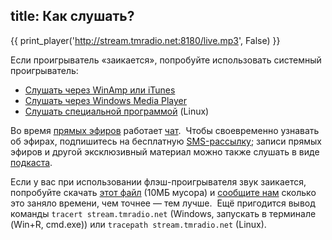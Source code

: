 title: Как слушать?
---

{{ print_player('http://stream.tmradio.net:8180/live.mp3', False) }}

Если проигрыватель «заикается», попробуйте использовать системный проигрыватель:

- [Слушать через WinAmp или iTunes](/playlist.pls)
- [Слушать через Windows Media Player](/playlist.m3u)
- [Слушать специальной программой][cl] (Linux)

Во время [прямых эфиров][li] работает [чат][ch].  Чтобы своевременно узнавать об
эфирах, подпишитесь на бесплатную [SMS-рассылку][sm]; записи прямых эфиров и
другой эксклюзивный материал можно также слушать в виде [подкаста][pc].

Если у вас при использовании флэш-проигрывателя звук заикается, попробуйте
скачать [этот файл][zz] (10МБ мусора) и [сообщите нам][fb] сколько это заняло
времени, чем точнее — тем лучше.  Ещё пригодится вывод команды `tracert
stream.tmradio.net` (Windows, запускать в терминале (Win+R, cmd.exe)) или
`tracepath stream.tmradio.net` (Linux).

[cl]: http://app.tmradio.net/
[li]: /live/
[ch]: /chat.html
[sm]: /live/sms/
[pc]: /podcast/
[zz]: http://files.tmradio.net/test.dat
[fb]: /feedback.html
